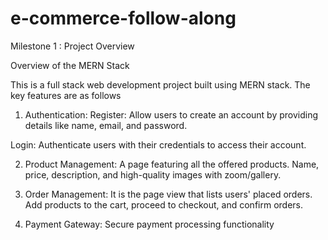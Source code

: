 # e-commerce-follow-along

Milestone 1 : Project Overview

Overview of the MERN Stack

This is a full stack web development project built using MERN stack. The key features are as follows


1. Authentication:
Register: Allow users to create an account by providing details like name, email, and password.

Login: Authenticate users with their credentials to access their account.

2. Product Management: A page featuring all the offered products. 
Name, price, description, and high-quality images with zoom/gallery.

3. Order Management: It is the page view that lists users' placed orders.
Add products to the cart, proceed to checkout, and confirm orders.

4. Payment Gateway: Secure payment processing functionality
